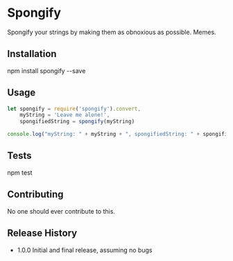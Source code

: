 Spongify
=========

Spongify your strings by making them as obnoxious as possible.  Memes.

## Installation

  npm install spongify --save

## Usage

  ```javascript
  let spongify = require('spongify').convert,
      myString = 'Leave me alone!',
      spongifiedString = spongify(myString)

  console.log("myString: " + myString + ", spongifiedString: " + spongifiedString)
  ```

## Tests

  npm test

## Contributing

No one should ever contribute to this.

## Release History

* 1.0.0 Initial and final release, assuming no bugs
